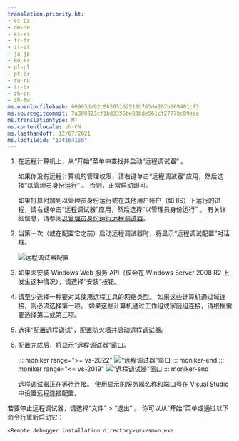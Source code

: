 ```yaml
---
translation.priority.ht:
- cs-cz
- de-de
- es-es
- fr-fr
- it-it
- ja-jp
- ko-kr
- pl-pl
- pt-br
- ru-ru
- tr-tr
- zh-cn
- zh-tw
ms.openlocfilehash: 60903da92c98305162518b783de207b369401cf3
ms.sourcegitcommit: 7a300823cf1bd3355be03bde561cf2777bc09eae
ms.translationtype: MT
ms.contentlocale: zh-CN
ms.lasthandoff: 12/07/2021
ms.locfileid: "134164150"
---
```

1. 在远程计算机上，从“开始”菜单中查找并启动“远程调试器” 。 

   如果你没有远程计算机的管理权限，请右键单击“远程调试器”应用，然后选择“以管理员身份运行” 。 否则，正常启动即可。

   如果打算附加到以管理员身份运行或在其他用户帐户（如 IIS）下运行的进程，请右键单击“远程调试器”应用，然后选择“以管理员身份运行” 。 有关详细信息，请参阅[以管理员身份运行远程调试器](../remote-debugging-errors-and-troubleshooting.md#run-the-remote-debugger-as-an-administrator)。

1. 当第一次（或在配置它之前）启动远程调试器时，将显示“远程调试配置”对话框。  
  
    ![远程调试器配置](../media/remotedebuggerconfwizardpage.png "远程调试器配置")  
  
1. 如果未安装 Windows Web 服务 API（仅会在 Windows Server 2008 R2 上发生这种情况），请选择“安装”按钮。  
  
1. 请至少选择一种要对其使用远程工具的网络类型。 如果这些计算机通过域连接，则必须选择第一项。 如果这些计算机通过工作组或家庭组连接，请根据需要选择第二或第三项。  
  
1. 选择“配置远程调试”，配置防火墙并启动远程调试器。  
  
1. 配置完成后，将显示“远程调试器”窗口。
  
    ::: moniker range=">= vs-2022"
    ![“远程调试器”窗口](../media/vs-2022/remote-debugger-window.png "“远程调试器”窗口")
    ::: moniker-end
    ::: moniker range="<= vs-2019"
    ![“远程调试器”窗口](../media/remotedebuggerwindow.png "“远程调试器”窗口")
    ::: moniker-end
  
    远程调试器正在等待连接。 使用显示的服务器名称和端口号在 Visual Studio 中设置远程连接配置。  
  
若要停止远程调试器，请选择“文件” > “退出” 。 你可以从“开始”菜单或通过以下命令行重新启动它：  
  
```cmd
<Remote debugger installation directory>\msvsmon.exe
```
